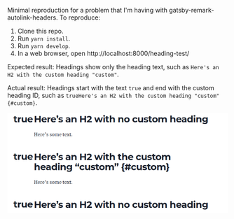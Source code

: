 Minimal reproduction for a problem that I'm having with gatsby-remark-autolink-headers. To reproduce:

1. Clone  this repo.
2. Run `yarn install`.
3. Run `yarn develop`.
4. In a web browser, open http://localhost:8000/heading-test/

Expected result: Headings show only the heading text, such as `Here's an H2 with the custom heading "custom"`.

Actual result: Headings start with the text `true` and end with the custom heading ID, such as `trueHere's an H2 with the custom heading "custom" {#custom}`.

![Screencap that shows problem](problem_screencap.png)
